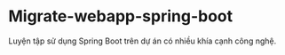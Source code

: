 # Migrate-webapp-spring-boot
Luyện tập sử dụng Spring Boot trên dự án có nhiều khía cạnh công nghệ.
